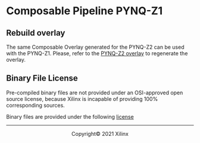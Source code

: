 # Composable Pipeline PYNQ-Z1

## Rebuild overlay

The same Composable Overlay generated for the PYNQ-Z2 can be used with the PYNQ-Z1. Please, refer to the [PYNQ-Z2 overlay](../Pynq-Z2/README.md) to regenerate the overlay.

## Binary File License

Pre-compiled binary files are not provided under an OSI-approved open source license, because Xilinx is incapable of providing 100% corresponding sources.

Binary files are provided under the following [license](LICENSE)

------------------------------------------------------
<p align="center">Copyright&copy; 2021 Xilinx</p>